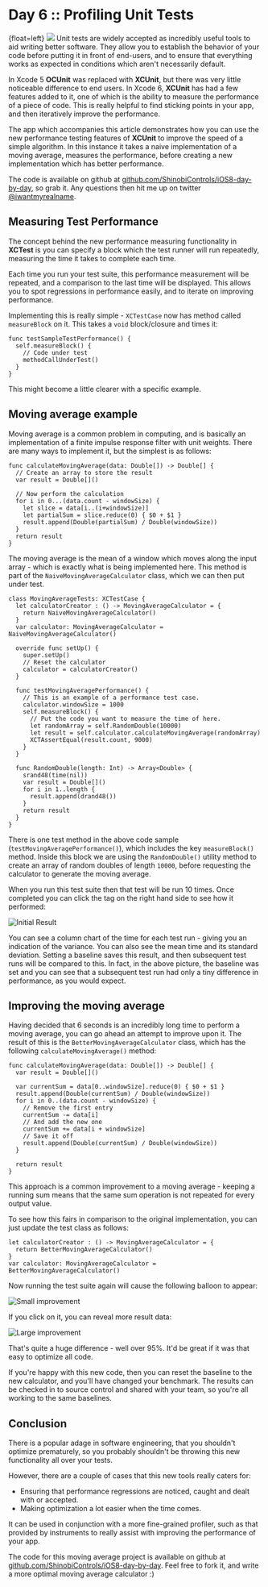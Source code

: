 # Day 6 :: Profiling Unit Tests

{float=left}
![](images/06/thumbnail.png)
Unit tests are widely accepted as incredibly useful tools to aid writing better
software. They allow you to establish the behavior of your code before putting
it in front of end-users, and to ensure that everything works as expected in
conditions which aren't necessarily default.

In Xcode 5 __OCUnit__ was replaced with __XCUnit__, but there was very little
noticeable difference to end users. In Xcode 6, __XCUnit__ has had a few features
added to it, one of which is the ability to measure the performance of a piece
of code. This is really helpful to find sticking points in your app, and then
iteratively improve the performance.

The app which accompanies this article demonstrates how you can use the
new performance testing features of __XCUnit__ to improve the speed of a simple
algorithm. In this instance it takes a naive implementation of a moving average,
measures the performance, before creating a new implementation which has better
performance.

The code is available on github at [github.com/ShinobiControls/iOS8-day-by-day](https://github.com/ShinobiControls/iOS8-day-by-day),
so grab it. Any questions then hit me up on twitter [@iwantmyrealname](https://twitter.com/iwantmyrealname).


## Measuring Test Performance

The concept behind the new performance measuring functionality in __XCTest__ is
you can specify a block which the test runner will run repeatedly, measuring the
time it takes to complete each time.

Each time you run your test suite, this performance measurement will be repeated,
and a comparison to the last time will be displayed. This allows you to spot
regressions in performance easily, and to iterate on improving performance.

Implementing this is really simple - `XCTestCase` now has method called
`measureBlock` on it. This takes a `void` block/closure and times it:

    func testSampleTestPerformance() {
      self.measureBlock() {
        // Code under test
        methodCallUnderTest()
      }
    }

This might become a little clearer with a specific example.

## Moving average example

Moving average is a common problem in computing, and is basically an implementation
of a finite impulse response filter with unit weights. There are many ways to
implement it, but the simplest is as follows:

    func calculateMovingAverage(data: Double[]) -> Double[] {
      // Create an array to store the result
      var result = Double[]()

      // Now perform the calculation
      for i in 0...(data.count - windowSize) {
        let slice = data[i..(i+windowSize)]
        let partialSum = slice.reduce(0) { $0 + $1 }
        result.append(Double(partialSum) / Double(windowSize))
      }
      return result
    }

The moving average is the mean of a window which moves along the input array - which
is exactly what is being implemented here. This method is part of the
`NaiveMovingAverageCalculator` class, which we can then put under test.

    class MovingAverageTests: XCTestCase {
      let calculatorCreator : () -> MovingAverageCalculator = {
        return NaiveMovingAverageCalculator()
      }
      var calculator: MovingAverageCalculator = NaiveMovingAverageCalculator()

      override func setUp() {
        super.setUp()
        // Reset the calculator
        calculator = calculatorCreator()
      }

      func testMovingAveragePerformance() {
        // This is an example of a performance test case.
        calculator.windowSize = 1000
        self.measureBlock() {
          // Put the code you want to measure the time of here.
          let randomArray = self.RandomDouble(10000)
          let result = self.calculator.calculateMovingAverage(randomArray)
          XCTAssertEqual(result.count, 9000)
        }
      }

      func RandomDouble(length: Int) -> Array<Double> {
        srand48(time(nil))
        var result = Double[]()
        for i in 1..length {
          result.append(drand48())
        }
        return result
      }
    }

There is one test method in the above code sample (`testMovingAveragePerformance()`),
which includes the key `measureBlock()` method. Inside this block we are using
the `RandomDouble()` utility method to create an array of random doubles of length
`10000`, before requesting the calculator to generate the moving average.

When you run this test suite then that test will be run 10 times. Once completed
you can click the tag on the right hand side to see how it performed:

![Initial Result](images/06/setting_the_baseline.png)

You can see a column chart of the time for each test run - giving you an indication
of the variance. You can also see the mean time and its standard deviation. Setting
a baseline saves this result, and then subsequent test runs will be compared to
this. In fact, in the above picture, the baseline was set and you can see that
a subsequent test run had only a tiny difference in performance, as you would expect.


## Improving the moving average

Having decided that 6 seconds is an incredibly long time to perform a moving
average, you can go ahead an attempt to improve upon it. The result of this
is the `BetterMovingAverageCalculator` class, which has the following
`calculateMovingAverage()` method:

    func calculateMovingAverage(data: Double[]) -> Double[] {
      var result = Double[]()

      var currentSum = data[0..windowSize].reduce(0) { $0 + $1 }
      result.append(Double(currentSum) / Double(windowSize))
      for i in 0..(data.count - windowSize) {
        // Remove the first entry
        currentSum -= data[i]
        // And add the new one
        currentSum += data[i + windowSize]
        // Save it off
        result.append(Double(currentSum) / Double(windowSize))
      }

      return result
    }

This approach is a common improvement to a moving average - keeping a running
sum means that the same sum operation is not repeated for every output value.

To see how this fairs in comparison to the original implementation, you can just
update the test class as follows:

    let calculatorCreator : () -> MovingAverageCalculator = {
      return BetterMovingAverageCalculator()
    }
    var calculator: MovingAverageCalculator = BetterMovingAverageCalculator()

Now running the test suite again will cause the following balloon to appear:

![Small improvement](images/06/small_improvement_pic.png)

If you click on it, you can reveal more result data:

![Large improvement](images/06/large_improvement_pic.png)

That's quite a huge difference - well over 95%. It'd be great if it was that easy
to optimize all code.

If you're happy with this new code, then you can reset the baseline to the new
calculator, and you'll have changed your benchmark. The results can be checked
in to source control and shared with your team, so you're all working to the same
baselines.


## Conclusion

There is a popular adage in software engineering, that you shouldn't optimize
prematurely, so you probably shouldn't be throwing this new functionality all
over your tests.

However, there are a couple of cases that this new tools really caters for:

- Ensuring that performance regressions are noticed, caught and dealt with or
accepted.
- Making optimization a lot easier when the time comes.

It can be used in conjunction with a more fine-grained profiler, such as that
provided by instruments to really assist with improving the performance of your
app.

The code for this moving average project is available on github at
[github.com/ShinobiControls/iOS8-day-by-day](https://github.com/ShinobiControls/iOS8-day-by-day).
Feel free to fork it, and write a more optimal moving average calculator :)

